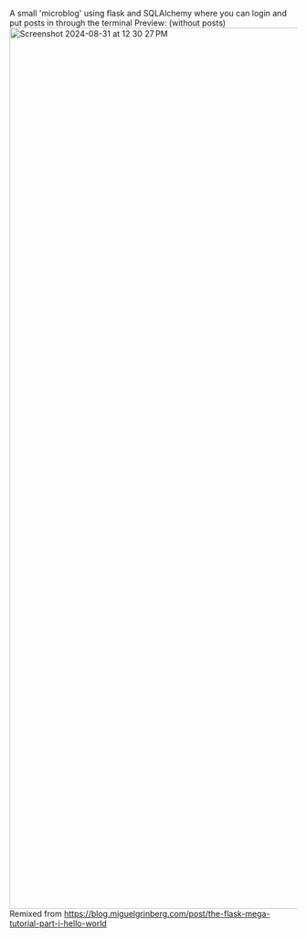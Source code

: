A small 'microblog' using flask and SQLAlchemy where you can login and put posts in through the terminal
Preview: (without posts) <img width="1542" alt="Screenshot 2024-08-31 at 12 30 27 PM" src="https://github.com/user-attachments/assets/629e1398-dfde-4d01-b4f1-27a91bc337e6">  
Remixed from https://blog.miguelgrinberg.com/post/the-flask-mega-tutorial-part-i-hello-world

